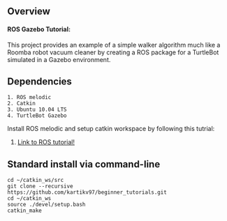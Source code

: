## Overview

#### ROS Gazebo Tutorial:

This project provides an example of a simple walker algorithm much 
like a Roomba robot vacuum cleaner by creating a ROS package for a 
TurtleBot simulated in a Gazebo environment.


## Dependencies
```
1. ROS melodic
2. Catkin
3. Ubuntu 10.04 LTS
4. TurtleBot Gazebo
```
Install ROS melodic and setup catkin workspace by following this tutrial:
1. [Link to ROS tutorial!](http://wiki.ros.org/ROS/Tutorials/InstallingandConfiguringROSEnvironment)

## Standard install via command-line
```
cd ~/catkin_ws/src
git clone --recursive https://github.com/kartikv97/beginner_tutorials.git
cd ~/catkin_ws
source ./devel/setup.bash
catkin_make
```
  